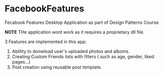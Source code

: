 # FacebookFeatures
Fecabook Features Desktop Application as part of Design Patterns Course


**NOTE** THe application wont work as it requires a proprietary dll file.

3 Features are implemented in this app:
1. Abillity to donwload user's uploaded photos and alboms.
2. Creating Custom Friends lists with filters ( such as  age, gender, liked pages...)
3. Post creation using reusable post template.
